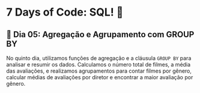 # 7 Days of Code: SQL! 🎲

## 🐬 Dia 05: Agregação e Agrupamento com GROUP BY

No quinto dia, utilizamos funções de agregação e a cláusula `GROUP BY` para analisar e resumir os dados. Calculamos o número total de filmes, a média das avaliações, e realizamos agrupamentos para contar filmes por gênero, calcular médias de avaliações por diretor e encontrar a maior avaliação por gênero.



